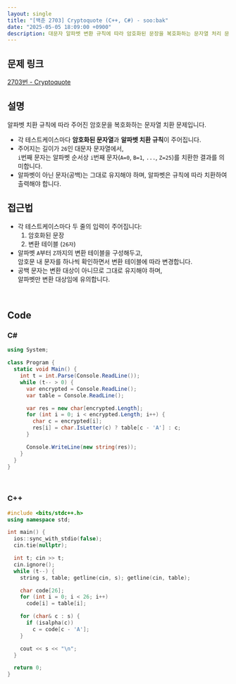 ```yaml
---
layout: single
title: "[백준 2703] Cryptoquote (C++, C#) - soo:bak"
date: "2025-05-05 18:09:00 +0900"
description: 대문자 알파벳 변환 규칙에 따라 암호화된 문장을 복호화하는 문자열 처리 문제, 백준 2703번 Cryptoquote 문제의 C++ 및 C# 풀이 및 해설
---
```


## 문제 링크
[2703번 - Cryptoquote](https://www.acmicpc.net/problem/2703)

## 설명

알파벳 치환 규칙에 따라 주어진 암호문을 복호화하는 문자열 치환 문제입니다.

- 각 테스트케이스마다 **암호화된 문자열**과 **알파벳 치환 규칙**이 주어집니다.
- 주어지는 길이가 `26`인 대문자 문자열에서,<br>
  `i`번째 문자는 알파벳 순서상 `i`번째 문자(`A=0`, `B=1`, `...`, `Z=25`)를 치환한 결과를 의미합니다.
- 알파벳이 아닌 문자(공백)는 그대로 유지해야 하며, 알파벳은 규칙에 따라 치환하여 출력해야 합니다.

## 접근법

- 각 테스트케이스마다 두 줄의 입력이 주어집니다:
  1. 암호화된 문장
  2. 변환 테이블 (`26자`)
- 알파벳 `A`부터 `Z`까지의 변환 테이블을 구성해두고, <br>
  암호문 내 문자를 하나씩 확인하면서 변환 테이블에 따라 변경합니다.
- 공백 문자는 변환 대상이 아니므로 그대로 유지해야 하며,<br>
  알파벳만 변환 대상임에 유의합니다.

<br>

## Code

### C#

```csharp
using System;

class Program {
  static void Main() {
    int t = int.Parse(Console.ReadLine());
    while (t-- > 0) {
      var encrypted = Console.ReadLine();
      var table = Console.ReadLine();

      var res = new char[encrypted.Length];
      for (int i = 0; i < encrypted.Length; i++) {
        char c = encrypted[i];
        res[i] = char.IsLetter(c) ? table[c - 'A'] : c;
      }

      Console.WriteLine(new string(res));
    }
  }
}
```

<br>

### C++

```cpp
#include <bits/stdc++.h>
using namespace std;

int main() {
  ios::sync_with_stdio(false);
  cin.tie(nullptr);

  int t; cin >> t;
  cin.ignore();
  while (t--) {
    string s, table; getline(cin, s); getline(cin, table);

    char code[26];
    for (int i = 0; i < 26; i++)
      code[i] = table[i];

    for (char& c : s) {
      if (isalpha(c))
        c = code[c - 'A'];
    }

    cout << s << "\n";
  }

  return 0;
}
```
